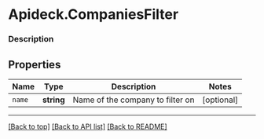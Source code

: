 # Apideck.CompaniesFilter

### Description

## Properties
Name | Type | Description | Notes
------------ | ------------- | ------------- | -------------
`name` | **string** | Name of the company to filter on | [optional] 





---

[[Back to top]](#) [[Back to API list]](../../../../README.md#documentation-for-api-endpoints) [[Back to README]](../../../../README.md)


